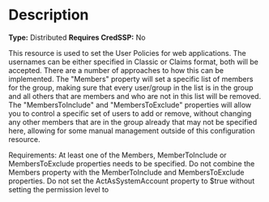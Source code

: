 # Description

**Type:** Distributed
**Requires CredSSP:** No

This resource is used to set the User Policies for web applications. The
usernames can be either specified in Classic or Claims format, both will be
accepted. There are a number of approaches to how this can be implemented. The
"Members" property will set a specific list of members for the group, making
sure that every user/group in the list is in the group and all others that are
members and who are not in this list will be removed. The "MembersToInclude"
and "MembersToExclude" properties will allow you to control a specific set of
users to add or remove, without changing any other members that are in the
group already that may not be specified here, allowing for some manual
management outside of this configuration resource.

Requirements:
At least one of the Members, MemberToInclude or MembersToExclude properties
needs to be specified. Do not combine the Members property with the
MemberToInclude and MembersToExclude properties. Do not set the
ActAsSystemAccount property to $true without setting the permission level to
